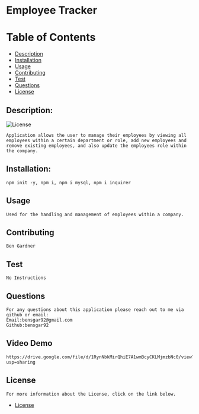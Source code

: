   
# Employee Tracker

# Table of Contents

- [Description](#description)
- [Installation](#installation) 
- [Usage](#usage)
- [Contributing](#contributing)
- [Test](#test)
- [Questions](#questions)
- [License](#license)

## Description:
![License](https://img.shields.io/badge/License-MIT-blue.svg "License Badge")

    Application allows the user to manage their employees by viewing all employees within a certain department or role, add new employees and remove existing employees, and also update the employees role within the company.
## Installation:
    npm init -y, npm i, npm i mysql, npm i inquirer
## Usage
    Used for the handling and management of employees within a company.
## Contributing
    Ben Gardner
## Test
    No Instructions
## Questions
    For any questions about this application please reach out to me via github or email:
    Email:bensgar92@gmail.com
    Github:bensgar92
## Video Demo
    https://drive.google.com/file/d/1RynNbkMirQhiE7A1wmBcyCKLMjmzbNc0/view?usp=sharing
## License
    For more information about the License, click on the link below.



- [License](https://opensource.org/Licenses/MIT)
